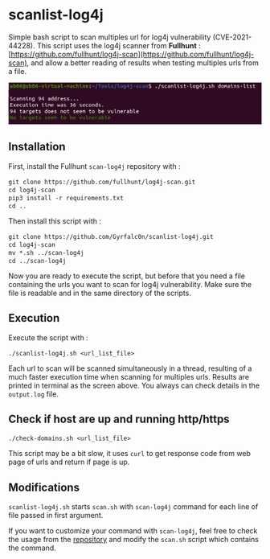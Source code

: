 # scanlist-log4j
Simple bash script to scan multiples url for log4j vulnerability (CVE-2021-44228). This script uses the log4j scanner from **Fullhunt** : [https://github.com/fullhunt/log4j-scan](https://github.com/fullhunt/log4j-scan), and allow a better reading of results when testing multiples urls from a file.

![Image](https://github.com/Gyrfalc0n/scanlist-log4j/blob/main/Capture.PNG)

## Installation

First, install the Fullhunt `scan-log4j` repository with : 

```
git clone https://github.com/fullhunt/log4j-scan.git
cd log4j-scan
pip3 install -r requirements.txt
cd ..
```

Then install this script with : 

```
git clone https://github.com/Gyrfalc0n/scanlist-log4j.git
cd log4j-scan
mv *.sh ../scan-log4j
cd ../scan-log4j
```
Now you are ready to execute the script, but before that you need a file containing the urls you want to scan for log4j vulnerability. Make sure the file is readable and in the same directory of the scripts.

## Execution

Execute the script with : 

```
./scanlist-log4j.sh <url_list_file>
```
Each url to scan will be scanned simultaneously in a thread, resulting of a much faster execution time when scanning for multiples urls. Results are printed in terminal as the screen above. You always can check details in the `output.log` file.

## Check if host are up and running http/https

```
./check-domains.sh <url_list_file>
```

This script may be a bit slow, it uses `curl` to get response code from web page of urls and return if page is up.


## Modifications

`scanlist-log4j.sh` starts `scan.sh` with `scan-log4j` command for each line of file passed in first argument.

If you want to customize your command with `scan-log4j`, feel free to check the usage from the [repository](https://github.com/fullhunt/log4j-scan/blob/master/README.md#usage) and modify the `scan.sh` script which contains the command.
